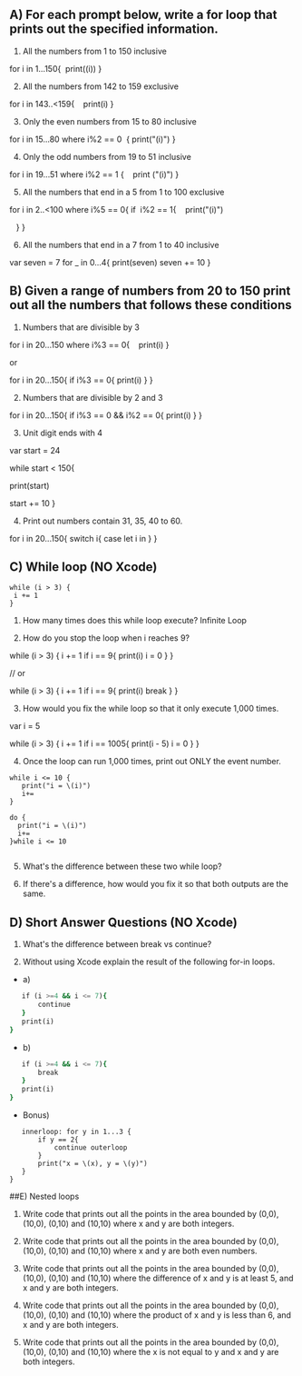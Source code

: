 ## A) For each prompt below, write a for loop that prints out the specified information.

1) All the numbers from 1 to 150 inclusive

for i in 1...150{
 print(\(i)) 
}

2) All the numbers from 142 to 159 exclusive

for i in 143..<159{
   print(i)
}

3) Only the even numbers from 15 to 80 inclusive


for i in 15...80 where i%2 == 0  {
print("\(i)")
}


4) Only the odd numbers from 19 to 51 inclusive

for i in 19...51 where i%2 == 1 {
   print ("\(i)")
}

5) All the numbers that end in a 5 from 1 to 100 exclusive

for i in 2..<100 where i%5 == 0{
if  i%2 == 1{
   print("\(i)")

   }
}



6) All the numbers that end in a 7 from 1 to 40 inclusive

var seven = 7
for _ in 0...4{
print(seven)
seven += 10
}





## B) Given a range of numbers from 20 to 150 print out all the numbers that follows these conditions

1) Numbers that are divisible by 3


for i in 20...150 where i%3 == 0{
   print(i)
}

or

for i in 20...150{
if i%3 == 0{
print(i)
}
}


2) Numbers that are divisible by 2 and 3


for i in 20...150{
if i%3 == 0 && i%2 == 0{
print(i)
}
}


3) Unit digit ends with 4

var start = 24

while start < 150{

print(start)

start += 10
}

4) Print out numbers contain 31, 35, 40 to 60.

for i in 20...150{
switch i{
case let i in 
}
}


## C) While loop (NO Xcode)
```var i = 5
while (i > 3) {
 i += 1
}
```
1) How many times does this while loop execute? Infinite Loop

2) How do you stop the loop when i reaches 9?

while (i > 3) {
    i += 1
    if i == 9{
    print(i)
    i = 0
    }
}

// or

while (i > 3) {
    i += 1
    if i == 9{
    print(i)
    break
    }
}






3) How would you fix the while loop so that it only execute 1,000 times.

var i = 5

while (i > 3) {
i += 1
if i == 1005{
print(i - 5)
i = 0
}
}


4) Once the loop can run 1,000 times, print out ONLY the event number.

```var i = 1
while i <= 10 {
   print("i = \(i)")
   i+=
}
```
```var i = 1
do {
  print("i = \(i)")
  i+=
}while i <= 10


```

5) What's the difference between these two while loop?

6) If there's a difference, how would you fix it so that both outputs are the same.


## D) Short Answer Questions (NO Xcode)

1) What's the difference between break vs continue?

2) Without using Xcode explain the result of the following for-in loops.
* a)
```for i in 1...10 {
   if (i >=4 && i <= 7){
       continue
   }
   print(i)
}
```
* b)
```for i in 1...10 {
   if (i >=4 && i <= 7){
       break
   }
   print(i)
}
```
* Bonus)
```outerloop: for x in 1...3 {
   innerloop: for y in 1...3 {
       if y == 2{
           continue outerloop
       }
       print("x = \(x), y = \(y)")
   }
}
```
##E) Nested loops
1) Write code that prints out all the points in the area bounded by (0,0), (10,0), (0,10) and (10,10) where x and y are both integers.

2) Write code that prints out all the points in the area bounded by (0,0), (10,0), (0,10) and (10,10) where x and y are both even numbers.

3) Write code that prints out all the points in the area bounded by (0,0), (10,0), (0,10) and (10,10) where the difference of x and y is at least 5, and x and y are both integers.

4) Write code that prints out all the points in the area bounded by (0,0), (10,0), (0,10) and (10,10) where the product of x and y is less than 6, and x and y are both integers.

5) Write code that prints out all the points in the area bounded by (0,0), (10,0), (0,10) and (10,10) where the x is not equal to y and x and y are both integers.